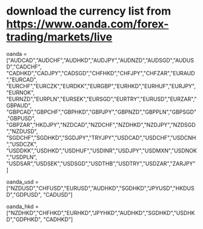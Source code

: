 # download the currency list from https://www.oanda.com/forex-trading/markets/live
oanda = ["AUDCAD","AUDCHF","AUDHKD","AUDJPY","AUDNZD","AUDSGD","AUDUSD","CADCHF",
               "CADHKD","CADJPY","CADSGD","CHFHKD","CHFJPY","CHFZAR","EURAUD","EURCAD",
               "EURCHF","EURCZK","EURDKK","EURGBP","EURHKD","EURHUF","EURJPY","EURNOK",
               "EURNZD","EURPLN","EURSEK","EURSGD","EURTRY","EURUSD","EURZAR","GBPAUD",
               "GBPCAD","GBPCHF","GBPHKD","GBPJPY","GBPNZD","GBPPLN","GBPSGD","GBPUSD",
               "GBPZAR","HKDJPY","NZDCAD","NZDCHF","NZDHKD","NZDJPY","NZDSGD","NZDUSD",
               "SGDCHF","SGDHKD","SGDJPY","TRYJPY","USDCAD","USDCHF","USDCNH","USDCZK",
               "USDDKK","USDHKD","USDHUF","USDINR","USDJPY","USDMXN","USDNOK","USDPLN",
               "USDSAR","USDSEK","USDSGD","USDTHB","USDTRY","USDZAR","ZARJPY"]

oanda_usd = ["NZDUSD","CHFUSD","EURUSD","AUDHKD","SGDHKD","JPYUSD","HKDUSD","GDPUSD",
             "CADUSD"]

oanda_hkd = ["NZDHKD","CHFHKD","EURHKD","JPYHKD","AUDHKD","SGDHKD","USDHKD","GDPHKD",
             "CADHKD"]

